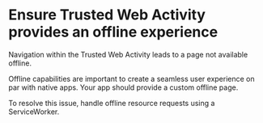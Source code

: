 # Ensure Trusted Web Activity provides an offline experience

Navigation within the Trusted Web Activity leads to a page not available offline.

Offline capabilities are important to create a seamless user experience on par with native apps. Your app should provide a custom offline page.

To resolve this issue, handle offline resource requests using a ServiceWorker.

